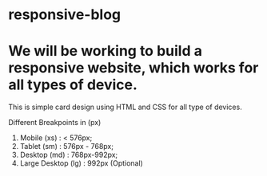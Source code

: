 # responsive-blog

# We will be working to build a responsive website, which works for all types of device. 
This is simple card design using HTML and CSS for all type of devices.

Different Breakpoints in (px)

1. Mobile (xs) : < 576px;
2. Tablet (sm) : 576px - 768px;
3. Desktop (md) : 768px-992px;
4. Large Desktop (lg) : 992px (Optional)
